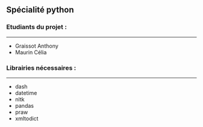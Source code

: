 ## Spécialité python 

### Etudiants du projet : 
-----------------------------------------

* Graissot Anthony
* Maurin Célia 

### Librairies nécessaires : 
-----------------------------------------

* dash
* datetime
* nltk
* pandas
* praw
* xmltodict
